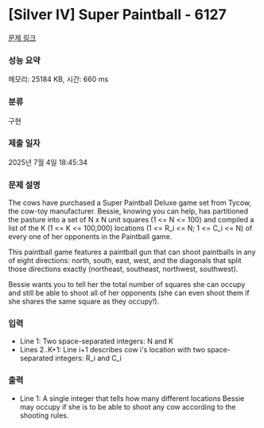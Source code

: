# [Silver IV] Super Paintball - 6127 

[문제 링크](https://www.acmicpc.net/problem/6127) 

### 성능 요약

메모리: 25184 KB, 시간: 660 ms

### 분류

구현

### 제출 일자

2025년 7월 4일 18:45:34

### 문제 설명

<p>The cows have purchased a Super Paintball Deluxe game set from Tycow, the cow-toy manufacturer. Bessie, knowing you can help, has partitioned the pasture into a set of N x N unit squares (1 <= N <= 100) and compiled a list of the K (1 <= K <= 100,000) locations (1 <= R_i <= N; 1 <= C_i <= N) of every one of her opponents in the Paintball game.</p>

<p>This paintball game features a paintball gun that can shoot paintballs in any of eight directions: north, south, east, west, and the diagonals that split those directions exactly (northeast, southeast, northwest, southwest).</p>

<p>Bessie wants you to tell her the total number of squares she can occupy and still be able to shoot all of her opponents (she can even shoot them if she shares the same square as they occupy!).</p>

### 입력 

 <ul>
	<li>Line 1: Two space-separated integers: N and K</li>
	<li>Lines 2..K+1: Line i+1 describes cow i's location with two space-separated integers: R_i and C_i</li>
</ul>

<p> </p>

### 출력 

 <ul>
	<li>Line 1: A single integer that tells how many different locations Bessie may occupy if she is to be able to shoot any cow according to the shooting rules.</li>
</ul>

